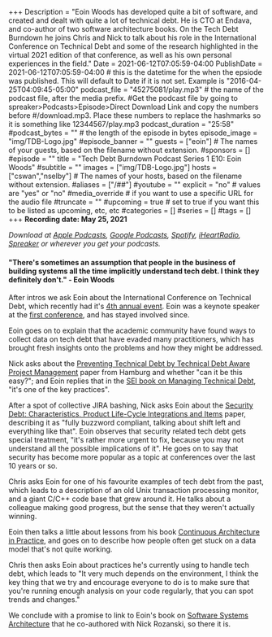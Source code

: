 +++
Description = "Eoin Woods has developed quite a bit of software, and created and dealt with quite a lot of technical debt. He is CTO at Endava, and co-author of two software architecture books. On the Tech Debt Burndown he joins Chris and Nick to talk about his role in the International Conference on Technical Debt and some of the research highlighted in the virtual 2021 edition of that conference, as well as his own personal experiences in the field."
Date = 2021-06-12T07:05:59-04:00
PublishDate = 2021-06-12T07:05:59-04:00 # this is the datetime for the when the epsiode was published. This will default to Date if it is not set. Example is "2016-04-25T04:09:45-05:00"
podcast_file = "45275081/play.mp3" # the name of the podcast file, after the media prefix.
#Get the podcast file by going to spreaker>Podcasts>Episode>Direct Download Link and copy the numbers before
#/download.mp3. Place these numbers to replace the hashmarks so it is something like 12344567/play.mp3 
podcast_duration = "25:58"
#podcast_bytes = "" # the length of the episode in bytes
episode_image = "img/TDB-Logo.jpg"
#episode_banner = ""
guests = ["eoin"] # The names of your guests, based on the filename without extension.
#sponsors = []
#episode = ""
title = "Tech Debt Burndown Podcast Series 1 E10: Eoin Woods"
#subtitle = ""
images = ["img/TDB-Logo.jpg"]
hosts = ["cswan","nselby"] # The names of your hosts, based on the filename without extension.
#aliases = ["/##"]
#youtube = ""
explicit = "no" # values are "yes" or "no"
#media_override # if you want to use a specific URL for the audio file
#truncate = ""
#upcoming = true # set to true if you want this to be listed as upcoming, etc, etc
#categories = []
#series = []
#tags = []
+++
**Recording date: May 25, 2021**

*Download at [Apple Podcasts](https://podcastsconnect.apple.com/my-podcasts/the-tech-debt-burndown-podcast/1562710899), [Google Podcasts](https://podcasts.google.com/feed/aHR0cHM6Ly93d3cuc3ByZWFrZXIuY29tL3Nob3cvNDg3MzE4MC9lcGlzb2Rlcy9mZWVk), [Spotify](https://open.spotify.com/show/0t15PUgvQYNWQ6LYXJ8zkz), [iHeartRadio](https://iheart.com/podcast/81137852), [Spreaker](https://www.spreaker.com/show/the-tech-debt-burndown-podcast) or wherever you get your podcasts.*

#### "There's sometimes an assumption that people in the business of building systems all the time implicitly understand tech debt. I think they definitely don't." - Eoin Woods ####

After intros we ask Eoin about the International Conference on Technical Debt, which recently had it's [4th annual event](https://2021.techdebtconf.org/). Eoin was a keynote speaker at the [first conference](https://2018.techdebtconf.org/), and has stayed involved since.

Eoin goes on to explain that the academic community have found ways to collect data on tech debt that have evaded many practitioners, which has brought fresh insights onto the problems and how they might be addressed.

Nick asks about the [Preventing Technical Debt by Technical Debt Aware Project Management](https://2021.techdebtconf.org/details/techdebt-2021-technical-papers/9/Preventing-Technical-Debt-by-Technical-Debt-Aware-Project-Management-Evaluation-of-) paper from Hamburg and whether "can it be this easy?"; and Eoin replies that in the [SEI book on Managing Technical Debt](https://resources.sei.cmu.edu/library/asset-view.cfm?assetid=546594), "it's one of the key practices".

After a spot of collective JIRA bashing, Nick asks Eoin about the [Security Debt: Characteristics, Product Life-Cycle Integrations and Items](https://2021.techdebtconf.org/details/techdebt-2021-technical-papers/7/Security-Debt-Characteristics-Product-Life-Cycle-Integrations-and-Items) paper, describing it as "fully buzzword compliant, talking about shift left and everything like that". Eoin observes that security related tech debt gets special treatment, "it's rather more urgent to fix, because you may not understand all the possible implications of it". He goes on to say that security has become more popular as a topic at conferences over the last 10 years or so.

Chris asks Eoin for one of his favourite examples of tech debt from the past, which leads to a description of an old Unix transaction processing monitor, and a giant C/C++ code base that grew around it. He talks about a colleague making good progress, but the sense that they weren't actually winning.

Eoin then talks a little about lessons from his book [Continuous Architecture in Practice](https://pgppgp.wordpress.com/), and goes on to describe how people often get stuck on a data model that's not quite working.

Chris then asks Eoin about practices he's currently using to handle tech debt, which leads to "It very much depends on the environment, I think the key thing that we try and encourage everyone to do is to make sure that you're running enough analysis on your code regularly, that you can spot trends and changes."

We conclude with a promise to link to Eoin's book on [Software Systems Architecture](https://www.viewpoints-and-perspectives.info/) that he co-authored with Nick Rozanski, so there it is.